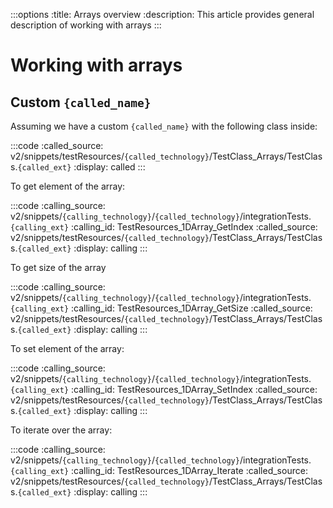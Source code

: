 :::options
:title: Arrays overview
:description: This article provides general description of working with arrays
:::

# Working with arrays

## Custom `{called_name}`

Assuming we have a custom `{called_name}` with the following class inside:

:::code 
:called_source: v2/snippets/testResources/`{called_technology}`/TestClass_Arrays/TestClass.`{called_ext}`
:display: called
:::

To get element of the array:

:::code 
:calling_source: v2/snippets/`{calling_technology}`/`{called_technology}`/integrationTests.`{calling_ext}`
:calling_id: TestResources_1DArray_GetIndex
:called_source: v2/snippets/testResources/`{called_technology}`/TestClass_Arrays/TestClass.`{called_ext}`
:display: calling
:::

To get size of the array

:::code 
:calling_source: v2/snippets/`{calling_technology}`/`{called_technology}`/integrationTests.`{calling_ext}`
:calling_id: TestResources_1DArray_GetSize
:called_source: v2/snippets/testResources/`{called_technology}`/TestClass_Arrays/TestClass.`{called_ext}`
:display: calling
:::

To set element of the array:

:::code 
:calling_source: v2/snippets/`{calling_technology}`/`{called_technology}`/integrationTests.`{calling_ext}`
:calling_id: TestResources_1DArray_SetIndex
:called_source: v2/snippets/testResources/`{called_technology}`/TestClass_Arrays/TestClass.`{called_ext}`
:display: calling
:::

To iterate over the array:

:::code 
:calling_source: v2/snippets/`{calling_technology}`/`{called_technology}`/integrationTests.`{calling_ext}`
:calling_id: TestResources_1DArray_Iterate
:called_source: v2/snippets/testResources/`{called_technology}`/TestClass_Arrays/TestClass.`{called_ext}`
:display: calling
:::

